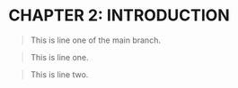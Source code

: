 # CHAPTER 2: INTRODUCTION

> This is line one of the main branch.

> This is line one.

>This is line two.
